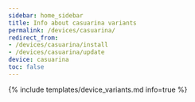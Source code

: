 ```yaml
---
sidebar: home_sidebar
title: Info about casuarina variants
permalink: /devices/casuarina/
redirect_from:
- /devices/casuarina/install
- /devices/casuarina/update
device: casuarina
toc: false
---
```

{% include templates/device_variants.md info=true %}
